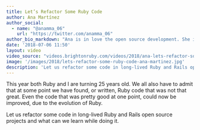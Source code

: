 ```yaml
---
title: Let’s Refactor Some Ruby Code
author: Ana Martínez
author_social:
  - name: "@anamma_06"
    url: "https://twitter.com/anamma_06"
author_bio_markdown: "Ana is in love the open source development. She is currently working at SUSE on the Open Build Service frontend, one of the oldest Rails projects that is still in use."
date: '2018-07-06 11:50'
layout: video
video_source: "videos.brightonruby.com/videos/2018/ana-lets-refactor-some-ruby-code.mp4"
image: '/images/2018/lets-refactor-some-ruby-code-ana-martinez.jpg'
description: 'Let us refactor some code in long-lived Ruby and Rails open source projects and what can we learn while doing it.'
---
```


This year both Ruby and I are turning 25 years old. We all also have to admit that at some point we have found, or written, Ruby code that was not that great. Even the code that was pretty good at one point, could now be improved, due to the evolution of Ruby.

Let us refactor some code in long-lived Ruby and Rails open source projects and what can we learn while doing it.

